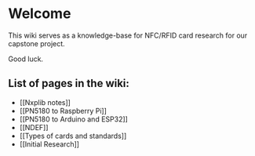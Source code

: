 # Welcome
This wiki serves as a knowledge-base for NFC/RFID card research for our capstone project.

Good luck.
## List of pages in the wiki:
- [[Nxplib notes]]
- [[PN5180 to Raspberry Pi]]
- [[PN5180 to Arduino and ESP32]]
- [[NDEF]]
- [[Types of cards and standards]]
- [[Initial Research]]